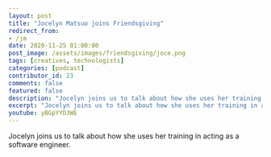 ```yaml
---
layout: post
title: "Jocelyn Matsuo joins Friendsgiving"
redirect_from:
- /jm
date: 2020-11-25 01:00:00
post_image: /assets/images/friendsgiving/joce.png
tags: [creatives, technologists]
categories: [podcast]
contributor_id: 23
comments: false
featured: false
description: "Jocelyn joins us to talk about how she uses her training in acting as a software engineer."
excerpt: "Jocelyn joins us to talk about how she uses her training in acting as a software engineer."
youtube: yBGpYYD3WE
---
```

Jocelyn joins us to talk about how she uses her training in acting as a software engineer.
